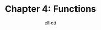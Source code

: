 ---
author: elliott
layout: post
title: "Chapter 4: Functions"
categories: reading
link: https://books.trinket.io/pfe/04-functions.html
published: false
---